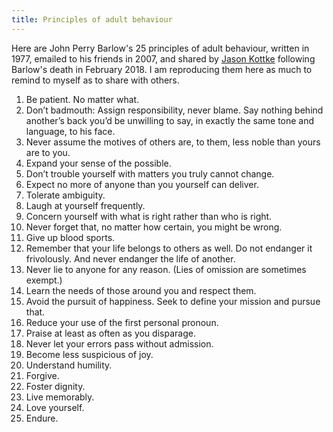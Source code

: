 ```yaml
---
title: Principles of adult behaviour
---
```


Here are John Perry Barlow's 25 principles of adult behaviour, written in 1977, emailed to his friends in 2007, and shared by [Jason Kottke](https://kottke.org/18/02/a-list-of-25-principles-of-adult-behavior-by-john-perry-barlow) following Barlow's death in February 2018. I am reproducing them here as much to remind to myself as to share with others.

1. Be patient. No matter what.
2. Don’t badmouth: Assign responsibility, never blame. Say nothing behind another’s back you’d be unwilling to say, in exactly the same tone and language, to his face.
3. Never assume the motives of others are, to them, less noble than yours are to you.
4. Expand your sense of the possible.
5. Don’t trouble yourself with matters you truly cannot change.
6. Expect no more of anyone than you yourself can deliver.
7. Tolerate ambiguity.
8. Laugh at yourself frequently.
9. Concern yourself with what is right rather than who is right.
10. Never forget that, no matter how certain, you might be wrong.
11. Give up blood sports.
12. Remember that your life belongs to others as well. Do not endanger it frivolously. And never endanger the life of another.
13. Never lie to anyone for any reason. (Lies of omission are sometimes exempt.)
14. Learn the needs of those around you and respect them.
15. Avoid the pursuit of happiness. Seek to define your mission and pursue that.
16. Reduce your use of the first personal pronoun.
17. Praise at least as often as you disparage.
18. Never let your errors pass without admission.
19. Become less suspicious of joy.
20. Understand humility.
21. Forgive.
22. Foster dignity.
23. Live memorably.
24. Love yourself.
25. Endure.
